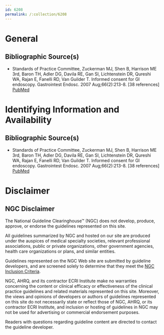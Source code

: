 ```yaml
---
id: 6208
permalink: /:collection/6208
---
```


# General

## Bibliographic Source(s)

- Standards of Practice Committee, Zuckerman MJ, Shen B, Harrison ME 3rd, Baron TH, Adler DG, Davila RE, Gan SI, Lichtenstein DR, Qureshi WA, Rajan E, Fanelli RD, Van Guilder T. Informed consent for GI endoscopy. Gastrointest Endosc. 2007 Aug;66(2):213-8. [38 references] [ PubMed ](http://www.ncbi.nlm.nih.gov/entrez/query.fcgi?cmd=Retrieve&db=pubmed&dopt=Abstract&list_uids=17643691)

# Identifying Information and Availability

## Bibliographic Source(s)

- Standards of Practice Committee, Zuckerman MJ, Shen B, Harrison ME 3rd, Baron TH, Adler DG, Davila RE, Gan SI, Lichtenstein DR, Qureshi WA, Rajan E, Fanelli RD, Van Guilder T. Informed consent for GI endoscopy. Gastrointest Endosc. 2007 Aug;66(2):213-8. [38 references] [ PubMed ](http://www.ncbi.nlm.nih.gov/entrez/query.fcgi?cmd=Retrieve&db=pubmed&dopt=Abstract&list_uids=17643691)

# Disclaimer

## NGC Disclaimer

The National Guideline Clearinghouse™ (NGC) does not develop, produce, approve, or endorse the guidelines represented on this site.

All guidelines summarized by NGC and hosted on our site are produced under the auspices of medical specialty societies, relevant professional associations, public or private organizations, other government agencies, health care organizations or plans, and similar entities.

Guidelines represented on the NGC Web site are submitted by guideline developers, and are screened solely to determine that they meet the [NGC Inclusion Criteria](/help-and-about/summaries/inclusion-criteria).

NGC, AHRQ, and its contractor ECRI Institute make no warranties concerning the content or clinical efficacy or effectiveness of the clinical practice guidelines and related materials represented on this site. Moreover, the views and opinions of developers or authors of guidelines represented on this site do not necessarily state or reflect those of NGC, AHRQ, or its contractor ECRI Institute, and inclusion or hosting of guidelines in NGC may not be used for advertising or commercial endorsement purposes.

Readers with questions regarding guideline content are directed to contact the guideline developer.

